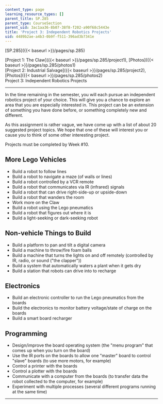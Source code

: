 ```yaml
---
content_type: page
learning_resource_types: []
parent_title: SP.285
parent_type: CourseSection
parent_uid: 3ac1aa36-8b07-38f8-f202-a90f68c5443e
title: 'Project 3: Independent Robotics Projects'
uid: 4489b2ae-a4b3-0b9f-f511-396ad3b7341e
---
```


[SP.285]({{< baseurl >}}/pages/sp.285)

[Project 1: The Claw]({{< baseurl >}}/pages/sp.285/project1), [Photos]({{< baseurl >}}/pages/sp.285/photos1)  
[Project 2: Industrial Salvage]({{< baseurl >}}/pages/sp.285/project2), [Photos]({{< baseurl >}}/pages/sp.285/photos2)  
Project 3: Independent Robotics Projects

* * *

In the time remaining in the semester, you will each pursue an independent robotics project of your choice. This will give you a chance to explore an area that you are especially interested in. This project can be an extension of something you have done before, or something completely new and different.

As this assignment is rather vague, we have come up with a list of about 20 suggested project topics. We hope that one of these will interest you or cause you to think of some other interesting project.

Projects must be completed by Week #10.

More Lego Vehicles
------------------

*   Build a robot to follow lines
*   Build a robot to navigate a maze (of walls or lines)
*   Build a robot controlled by a VCR remote
*   Build a robot that communicates via IR (infrared) signals
*   Build a robot that can drive right-side-up or upside-down
*   Build a robot that wanders the room
*   Work more on the Claw
*   Build a robot using the Lego pneumatics
*   Build a robot that figures out where it is
*   Build a light-seeking or dark-seeking robot

Non-vehicle Things to Build
---------------------------

*   Build a platform to pan and tilt a digital camera
*   Build a machine to throw/fire foam balls
*   Build a machine that turns the lights on and off remotely (controlled by IR, radio, or sound ("the clapper"))
*   Build a system that automatically waters a plant when it gets dry
*   Build a station that robots can drive into to recharge

Electronics
-----------

*   Build an electronic controller to run the Lego pneumatics from the boards
*   Build the electronics to monitor battery voltage/state of charge on the boards
*   Build a smart board recharger

Programming
-----------

*   Design/improve the board operating system (the "menu program" that comes up when you turn on the board)
*   Use the IR ports on the boards to allow one "master" board to control "slave" boards (to use more motors, for example)
*   Control a printer with the boards
*   Control a plotter with the boards
*   Communicate with a computer from the boards (to transfer data the robot collected to the computer, for example)
*   Experiment with multiple processes (several different programs running at the same time)

* * *